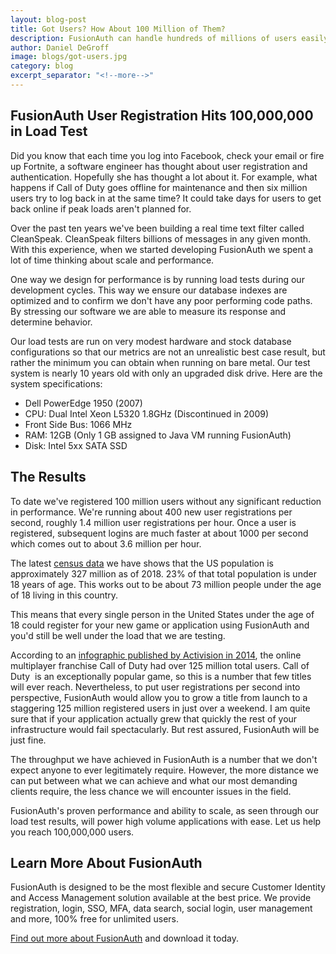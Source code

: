 ```yaml
---
layout: blog-post
title: Got Users? How About 100 Million of Them?
description: FusionAuth can handle hundreds of millions of users easily, because you might need to.
author: Daniel DeGroff
image: blogs/got-users.jpg
category: blog
excerpt_separator: "<!--more-->"
---
```


## FusionAuth User Registration Hits 100,000,000 in Load Test

Did you know that each time you log into Facebook, check your email or fire up Fortnite, a software engineer has thought about user registration and authentication. Hopefully she has thought a lot about it. For example, what happens if Call of Duty goes offline for maintenance and then six million users try to log back in at the same time? It could take days for users to get back online if peak loads aren't planned for.

<!--more-->

Over the past ten years we've been building a real time text filter called CleanSpeak. CleanSpeak filters billions of messages in any given month. With this experience, when we started developing FusionAuth we spent a lot of time thinking about scale and performance.

One way we design for performance is by running load tests during our development cycles. This way we ensure our database indexes are optimized and to confirm we don't have any poor performing code paths. By stressing our software we are able to measure its response and determine behavior.

Our load tests are run on very modest hardware and stock database configurations so that our metrics are not an unrealistic best case result, but rather the minimum you can obtain when running on bare metal. Our test system is nearly 10 years old with only an upgraded disk drive. Here are the system specifications:
- Dell PowerEdge 1950 (2007)
- CPU: Dual Intel Xeon L5320 1.8GHz (Discontinued in 2009)
- Front Side Bus: 1066 MHz
- RAM: 12GB (Only 1 GB assigned to Java VM running FusionAuth)
- Disk: Intel 5xx SATA SSD

## The Results

To date we've registered 100 million users without any significant reduction in performance. We're running about 400 new user registrations per second, roughly 1.4 million user registrations per hour. Once a user is registered, subsequent logins are much faster at about 1000 per second which comes out to about 3.6 million per hour.

The latest [census data](https://www.census.gov/quickfacts/ "Jump to Census Data site") we have shows that the US population is approximately 327 million as of 2018. 23% of that total population is under 18 years of age. This works out to be about 73 million people under the age of 18 living in this country.

This means that every single person in the United States under the age of 18 could register for your new game or application using FusionAuth and you'd still be well under the load that we are testing.

According to an [infographic published by Activision in 2014](http://venturebeat.com/2014/11/24/call-of-duty-advanced-warfare-by-the-big-numbers/ "Jump to Venturebeat site"), the online multiplayer franchise Call of Duty had over 125 million total users. Call of Duty  is an exceptionally popular game, so this is a number that few titles will ever reach. Nevertheless, to put user registrations per second into perspective, FusionAuth would allow you to grow a title from launch to a staggering 125 million registered users in just over a weekend. I am quite sure that if your application actually grew that quickly the rest of your infrastructure would fail spectacularly. But rest assured, FusionAuth will be just fine.

The throughput we have achieved in FusionAuth is a number that we don't expect anyone to ever legitimately require. However, the more distance we can put between what we can achieve and what our most demanding clients require, the less chance we will encounter issues in the field.

FusionAuth's proven performance and ability to scale, as seen through our load test results, will power high volume applications with ease. Let us help you reach 100,000,000 users.

## Learn More About FusionAuth

FusionAuth is designed to be the most flexible and secure Customer Identity and Access Management solution available at the best price. We provide registration, login, SSO, MFA, data search, social login, user management and more, 100% free for unlimited users.

[Find out more about FusionAuth](https://fusionauth.io/ "FusionAuth Home") and download it today.

<!--
- Strategies
- Products
- FusionAuth
-->
